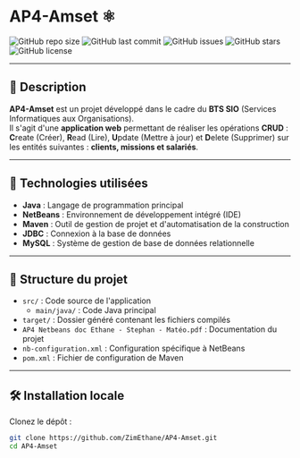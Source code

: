 # AP4-Amset ⚛️

![GitHub repo size](https://img.shields.io/github/repo-size/ZimEthane/AP4-Amset?style=flat-square)
![GitHub last commit](https://img.shields.io/github/last-commit/ZimEthane/AP4-Amset?style=flat-square)
![GitHub issues](https://img.shields.io/github/issues/ZimEthane/AP4-Amset?style=flat-square)
![GitHub stars](https://img.shields.io/github/stars/ZimEthane/AP4-Amset?style=flat-square)
![GitHub license](https://img.shields.io/github/license/ZimEthane/AP4-Amset?style=flat-square)

---

## 📖 Description

**AP4-Amset** est un projet développé dans le cadre du **BTS SIO** (Services Informatiques aux Organisations).  
Il s'agit d'une **application web** permettant de réaliser les opérations **CRUD** :  
**C**reate (Créer), **R**ead (Lire), **U**pdate (Mettre à jour) et **D**elete (Supprimer) sur les entités suivantes : **clients, missions et salariés**.

---

## 🚀 Technologies utilisées

- **Java** : Langage de programmation principal
- **NetBeans** : Environnement de développement intégré (IDE)
- **Maven** : Outil de gestion de projet et d'automatisation de la construction
- **JDBC** : Connexion à la base de données
- **MySQL** : Système de gestion de base de données relationnelle

---

## 📁 Structure du projet

- `src/` : Code source de l'application
  - `main/java/` : Code Java principal
- `target/` : Dossier généré contenant les fichiers compilés
- `AP4 Netbeans doc Ethane - Stephan - Matéo.pdf` : Documentation du projet
- `nb-configuration.xml` : Configuration spécifique à NetBeans
- `pom.xml` : Fichier de configuration de Maven

---

## 🛠️ Installation locale

Clonez le dépôt :

```bash
git clone https://github.com/ZimEthane/AP4-Amset.git
cd AP4-Amset
